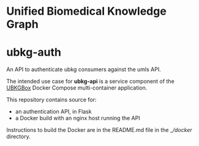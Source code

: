 # Unified Biomedical Knowledge Graph
# ubkg-auth
An API to authenticate ubkg consumers against the umls API.

The intended use case for **ubkg-api** is a service component of the
[UBKGBox](https://github.com/x-atlas-consortia/ubkg-box) Docker Compose multi-container application.

This repository contains source for:
- an authentication API, in Flask
- a Docker build with an nginx host running the API

Instructions to build the Docker are in the README.md file in the __/docker_ directory.


